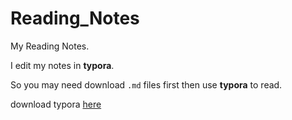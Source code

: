# Reading_Notes
My Reading Notes.

I edit my notes in **typora**. 

So you may need download `.md` files first then use **typora** to read.

download typora [here](http://typora.io "typora")
